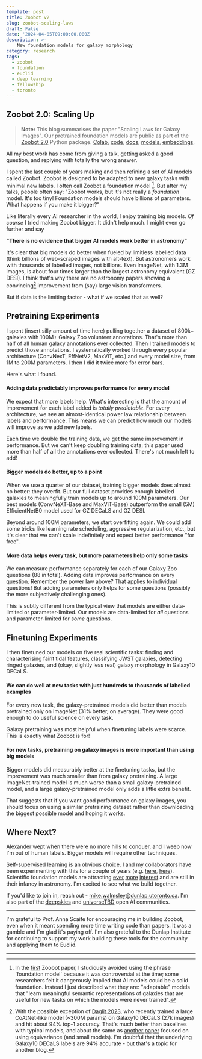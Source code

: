 ```yaml
---
template: post
title: Zoobot v2
slug: zoobot-scaling-laws
draft: False
date: '2024-04-05T09:00:00.000Z'
description: >-
    New foundation models for galaxy morphology
category: research
tags:
  - zoobot
  - foundation
  - euclid
  - deep learning
  - fellowship
  - toronto
---
```


## Zoobot 2.0: Scaling Up

> **Note:** This blog summarises the paper "Scaling Laws for Galaxy Images". Our pretrained foundation models are public as part of the [Zoobot 2.0](https://github.com/mwalmsley/zoobot) Python package. [Colab](https://colab.research.google.com/drive/1A_-M3Sz5maQmyfW2A7rEu-g_Zi0RMGz5?usp=sharing), [code](https://github.com/mwalmsley/zoobot), [docs](https://zoobot.readthedocs.io/en/latest/), [models](https://huggingface.co/collections/mwalmsley/zoobot-encoders-65fa14ae92911b173712b874), [embeddings](https://zoobot.readthedocs.io/en/latest/science_data.html#precalulated-representations).


All my best work has come from giving a talk, getting asked a good question, and replying with totally the wrong answer.

I spent the last couple of years making and then refining a set of AI models called Zoobot.
Zoobot is designed to be adapted to new galaxy tasks with minimal new labels.
I often call Zoobot a foundation model [^1].
But after my talks, people often say: "Zoobot works, but it's not really a *foundation* model. It's too tiny! Foundation models should have billions of parameters. What happens if you make it bigger?"

Like literally every AI researcher in the world, I enjoy training big models. *Of course* I tried making Zoobot bigger. It didn't help much. I might even go further and say

**"There is no evidence that bigger AI models work better in astronomy"**

It's clear that big models do better when fueled by limitless labelled data (think billions of web-scraped images with alt-text). But astronomers work with thousands of labelled images, not billions.
Even ImageNet, with 1.3M images, is about four times larger than the largest astronomy equivalent (GZ DESI). I think that's why there are no astronomy papers showing a convincing[^2] improvement from (say) large vision transformers.

But if data is the limiting factor - what if we scaled that as well?

## Pretraining Experiments

I spent (insert silly amount of time here) pulling together a dataset of 800k+ galaxies with 100M+ Galaxy Zoo volunteer annotations. That's more than half of all human galaxy annotations ever collected. Then I trained models to predict those annotations. I systematically worked through every popular architecture (ConvNexT, EffNetV2, MaxViT, etc.) and every model size, from 1M to 200M parameters. I then I did it twice more for error bars.

Here's what I found.

#### Adding data predictably improves performance for every model

We expect that more labels help. What's interesting is that the amount of improvement for each label added is *totally predictable*.
For every architecture, we see an almost-identical power law relationship between labels and performance.
This means we can predict how much our models will improve as we add new labels.

Each time we double the training data, we get the same improvement in performance. But we can't keep doubling training data; this paper used more than half of all the annotations ever collected. There's not much left to add!

#### Bigger models do better, up to a point

When we use a quarter of our dataset, training bigger models does almost no better: they overfit. But our full dataset provides enough labelled galaxies to meaningfully train models up to around 100M parameters.
Our best models (ConvNeXT-Base and MaxViT-Base) outperform the small (5M) EfficientNetB0 model used for GZ DECaLS and GZ DESI.

Beyond around 100M parameters, we start overfitting again. We could add some tricks like learning rate scheduling, aggressive regularization, etc., but it's clear that we can't scale indefinitely and expect better performance "for free".

#### More data helps every task, but more parameters help only some tasks

We can measure performance separately for each of our Galaxy Zoo questions (88 in total). Adding data improves performance on every question. Remember the power law above? That applies to individual questions! But adding parameters only helps for some questions (possibly the more subjectively challenging ones).

This is subtly different from the typical view that models are either data-limited or parameter-limited. Our models are data-limited for *all* questions and parameter-limited for *some* questions.

## Finetuning Experiments

I then finetuned our models on five real scientific tasks: finding and characterising faint tidal features, classifying JWST galaxies, detecting ringed galaxies, and (okay, slightly less real) galaxy morphology in Galaxy10 DECaLS.

#### We can do well at new tasks with just hundreds to thousands of labelled examples

For every new task, the galaxy-pretrained models did better than models pretrained only on ImageNet (31% better, on average). They were good enough to do useful science on every task.

Galaxy pretraining was most helpful when finetuning labels were scarce. This is exactly what Zoobot is for!

#### For new tasks, pretraining on galaxy images is more important than using big models

Bigger models did measurably better at the finetuning tasks, but the improvement was much smaller than from galaxy pretraining.
A large ImageNet-trained model is much worse than a small galaxy-pretrained model, and a large galaxy-pretrained model only adds a little extra benefit.

That suggests that if you want good performance on galaxy images, you should focus on using a similar pretraining dataset rather than downloading the biggest possible model and hoping it works.

## Where Next?

Alexander wept when there were no more hills to conquer, and I weep now I'm out of human labels. Bigger models will require other techniques.

Self-supervised learning is an obvious choice. I and my collaborators have been experimenting with this for a couple of years (e.g. [here](https://arxiv.org/pdf/2110.12735.pdf), [here](https://academic.oup.com/mnras/article/514/2/2599/6575929)). Scientific foundation models are attracting [ever](https://polymathic-ai.org/blog/announcement/) [more](https://arxiv.org/abs/2306.00258) [interest](https://arxiv.org/abs/2309.06126) and are still in their infancy in astronomy. I'm excited to see what we build together.

If you'd like to join in, reach out - [mike.walmsley@dunlap.utoronto.ca](emailto:mike.walmsley@dunlap.utoronto.ca). I'm also part of the [deepskies](https://deepskieslab.com/) and [universeTBD](https://universetbd.org/) open AI communities.

---

I'm grateful to Prof. Anna Scaife for encouraging me in building Zoobot, even when it meant spending more time writing code than papers. It was a gamble and I'm glad it's paying off. I'm also grateful to the Dunlap Institute for continuing to support my work building these tools for the community and applying them to Euclid.

---

[^1]: In the [first](https://arxiv.org/abs/2110.12735) Zoobot paper, I studiously avoided using the phrase `foundation model' because it was controversial at the time; some researchers felt it dangerously implied that AI models could be a solid foundation. Instead I just described what they are: "adaptable" models that "learn meaningful semantic representations of galaxies that are useful for new tasks on which the models were never trained".

[^2]: With the possible exception of [Daglit 2023](https://arxiv.org/abs/2304.05350), who recently trained a large CoAtNet-like model (~300M params) on Galaxy10 DECaLS (27k images) and hit about 94% top-1 accuracy. That's much better than baselines with typical models, and about the same as [another paper](https://ui.adsabs.harvard.edu/abs/2023arXiv231101500P/abstract) focused on using equivariance (and small models). I'm doubtful that the underlying Galaxy10 DECaLS labels are 94% accurate - but that's a topic for another blog.
